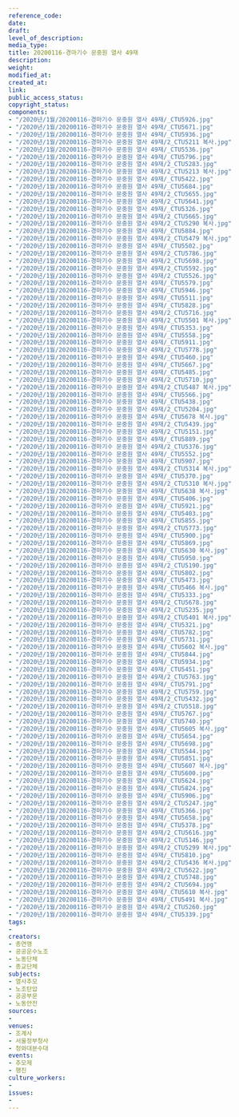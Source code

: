 ```yaml
---
reference_code: 
date: 
draft: 
level_of_description: 
media_type: 
title: 20200116-경마기수 문중원 열사 49재
description: 
weight: 
modified_at: 
created_at: 
link: 
public_access_status: 
copyright_status: 
components:
- "/2020년/1월/20200116-경마기수 문중원 열사 49재/_CTU5926.jpg"
- "/2020년/1월/20200116-경마기수 문중원 열사 49재/_CTU5671.jpg"
- "/2020년/1월/20200116-경마기수 문중원 열사 49재/_CTU5936.jpg"
- "/2020년/1월/20200116-경마기수 문중원 열사 49재/2_CTU5211 복사.jpg"
- "/2020년/1월/20200116-경마기수 문중원 열사 49재/_CTU5536.jpg"
- "/2020년/1월/20200116-경마기수 문중원 열사 49재/_CTU5796.jpg"
- "/2020년/1월/20200116-경마기수 문중원 열사 49재/2_CTU5283.jpg"
- "/2020년/1월/20200116-경마기수 문중원 열사 49재/2_CTU5213 복사.jpg"
- "/2020년/1월/20200116-경마기수 문중원 열사 49재/_CTU5422.jpg"
- "/2020년/1월/20200116-경마기수 문중원 열사 49재/_CTU5684.jpg"
- "/2020년/1월/20200116-경마기수 문중원 열사 49재/2_CTU5655.jpg"
- "/2020년/1월/20200116-경마기수 문중원 열사 49재/2_CTU5641.jpg"
- "/2020년/1월/20200116-경마기수 문중원 열사 49재/_CTU5326.jpg"
- "/2020년/1월/20200116-경마기수 문중원 열사 49재/2_CTU5665.jpg"
- "/2020년/1월/20200116-경마기수 문중원 열사 49재/2_CTU5290 복사.jpg"
- "/2020년/1월/20200116-경마기수 문중원 열사 49재/_CTU5884.jpg"
- "/2020년/1월/20200116-경마기수 문중원 열사 49재/2_CTU5479 복사.jpg"
- "/2020년/1월/20200116-경마기수 문중원 열사 49재/_CTU5502.jpg"
- "/2020년/1월/20200116-경마기수 문중원 열사 49재/2_CTU5786.jpg"
- "/2020년/1월/20200116-경마기수 문중원 열사 49재/2_CTU5698.jpg"
- "/2020년/1월/20200116-경마기수 문중원 열사 49재/2_CTU5592.jpg"
- "/2020년/1월/20200116-경마기수 문중원 열사 49재/2_CTU5526.jpg"
- "/2020년/1월/20200116-경마기수 문중원 열사 49재/_CTU5579.jpg"
- "/2020년/1월/20200116-경마기수 문중원 열사 49재/_CTU5946.jpg"
- "/2020년/1월/20200116-경마기수 문중원 열사 49재/_CTU5511.jpg"
- "/2020년/1월/20200116-경마기수 문중원 열사 49재/_CTU5828.jpg"
- "/2020년/1월/20200116-경마기수 문중원 열사 49재/2_CTU5716.jpg"
- "/2020년/1월/20200116-경마기수 문중원 열사 49재/2_CTU5501 복사.jpg"
- "/2020년/1월/20200116-경마기수 문중원 열사 49재/_CTU5353.jpg"
- "/2020년/1월/20200116-경마기수 문중원 열사 49재/_CTU5558.jpg"
- "/2020년/1월/20200116-경마기수 문중원 열사 49재/_CTU5911.jpg"
- "/2020년/1월/20200116-경마기수 문중원 열사 49재/2_CTU5778.jpg"
- "/2020년/1월/20200116-경마기수 문중원 열사 49재/_CTU5460.jpg"
- "/2020년/1월/20200116-경마기수 문중원 열사 49재/_CTU5667.jpg"
- "/2020년/1월/20200116-경마기수 문중원 열사 49재/_CTU5485.jpg"
- "/2020년/1월/20200116-경마기수 문중원 열사 49재/2_CTU5710.jpg"
- "/2020년/1월/20200116-경마기수 문중원 열사 49재/2_CTU5487 복사.jpg"
- "/2020년/1월/20200116-경마기수 문중원 열사 49재/_CTU5566.jpg"
- "/2020년/1월/20200116-경마기수 문중원 열사 49재/_CTU5438.jpg"
- "/2020년/1월/20200116-경마기수 문중원 열사 49재/2_CTU5204.jpg"
- "/2020년/1월/20200116-경마기수 문중원 열사 49재/_CTU5678 복사.jpg"
- "/2020년/1월/20200116-경마기수 문중원 열사 49재/2_CTU5439.jpg"
- "/2020년/1월/20200116-경마기수 문중원 열사 49재/2_CTU5151.jpg"
- "/2020년/1월/20200116-경마기수 문중원 열사 49재/_CTU5889.jpg"
- "/2020년/1월/20200116-경마기수 문중원 열사 49재/2_CTU5376.jpg"
- "/2020년/1월/20200116-경마기수 문중원 열사 49재/_CTU5552.jpg"
- "/2020년/1월/20200116-경마기수 문중원 열사 49재/_CTU5907.jpg"
- "/2020년/1월/20200116-경마기수 문중원 열사 49재/2_CTU5314 복사.jpg"
- "/2020년/1월/20200116-경마기수 문중원 열사 49재/_CTU5370.jpg"
- "/2020년/1월/20200116-경마기수 문중원 열사 49재/2_CTU5310 복사.jpg"
- "/2020년/1월/20200116-경마기수 문중원 열사 49재/_CTU5638 복사.jpg"
- "/2020년/1월/20200116-경마기수 문중원 열사 49재/_CTU5406.jpg"
- "/2020년/1월/20200116-경마기수 문중원 열사 49재/_CTU5921.jpg"
- "/2020년/1월/20200116-경마기수 문중원 열사 49재/_CTU5403.jpg"
- "/2020년/1월/20200116-경마기수 문중원 열사 49재/_CTU5855.jpg"
- "/2020년/1월/20200116-경마기수 문중원 열사 49재/2_CTU5773.jpg"
- "/2020년/1월/20200116-경마기수 문중원 열사 49재/_CTU5900.jpg"
- "/2020년/1월/20200116-경마기수 문중원 열사 49재/_CTU5869.jpg"
- "/2020년/1월/20200116-경마기수 문중원 열사 49재/_CTU5630 복사.jpg"
- "/2020년/1월/20200116-경마기수 문중원 열사 49재/_CTU5950.jpg"
- "/2020년/1월/20200116-경마기수 문중원 열사 49재/2_CTU5190.jpg"
- "/2020년/1월/20200116-경마기수 문중원 열사 49재/_CTU5802.jpg"
- "/2020년/1월/20200116-경마기수 문중원 열사 49재/_CTU5473.jpg"
- "/2020년/1월/20200116-경마기수 문중원 열사 49재/_CTU5466 복사.jpg"
- "/2020년/1월/20200116-경마기수 문중원 열사 49재/_CTU5333.jpg"
- "/2020년/1월/20200116-경마기수 문중원 열사 49재/2_CTU5678.jpg"
- "/2020년/1월/20200116-경마기수 문중원 열사 49재/2_CTU5235.jpg"
- "/2020년/1월/20200116-경마기수 문중원 열사 49재/2_CTU5401 복사.jpg"
- "/2020년/1월/20200116-경마기수 문중원 열사 49재/_CTU5321.jpg"
- "/2020년/1월/20200116-경마기수 문중원 열사 49재/_CTU5782.jpg"
- "/2020년/1월/20200116-경마기수 문중원 열사 49재/_CTU5731.jpg"
- "/2020년/1월/20200116-경마기수 문중원 열사 49재/_CTU5602 복사.jpg"
- "/2020년/1월/20200116-경마기수 문중원 열사 49재/_CTU5844.jpg"
- "/2020년/1월/20200116-경마기수 문중원 열사 49재/_CTU5934.jpg"
- "/2020년/1월/20200116-경마기수 문중원 열사 49재/_CTU5451.jpg"
- "/2020년/1월/20200116-경마기수 문중원 열사 49재/2_CTU5763.jpg"
- "/2020년/1월/20200116-경마기수 문중원 열사 49재/_CTU5791.jpg"
- "/2020년/1월/20200116-경마기수 문중원 열사 49재/2_CTU5759.jpg"
- "/2020년/1월/20200116-경마기수 문중원 열사 49재/2_CTU5432.jpg"
- "/2020년/1월/20200116-경마기수 문중원 열사 49재/2_CTU5518.jpg"
- "/2020년/1월/20200116-경마기수 문중원 열사 49재/_CTU5767.jpg"
- "/2020년/1월/20200116-경마기수 문중원 열사 49재/_CTU5740.jpg"
- "/2020년/1월/20200116-경마기수 문중원 열사 49재/_CTU5605 복사.jpg"
- "/2020년/1월/20200116-경마기수 문중원 열사 49재/_CTU5654.jpg"
- "/2020년/1월/20200116-경마기수 문중원 열사 49재/_CTU5698.jpg"
- "/2020년/1월/20200116-경마기수 문중원 열사 49재/_CTU5544.jpg"
- "/2020년/1월/20200116-경마기수 문중원 열사 49재/_CTU5851.jpg"
- "/2020년/1월/20200116-경마기수 문중원 열사 49재/_CTU5607 복사.jpg"
- "/2020년/1월/20200116-경마기수 문중원 열사 49재/_CTU5600.jpg"
- "/2020년/1월/20200116-경마기수 문중원 열사 49재/_CTU5624.jpg"
- "/2020년/1월/20200116-경마기수 문중원 열사 49재/_CTU5824.jpg"
- "/2020년/1월/20200116-경마기수 문중원 열사 49재/_CTU5906.jpg"
- "/2020년/1월/20200116-경마기수 문중원 열사 49재/2_CTU5247.jpg"
- "/2020년/1월/20200116-경마기수 문중원 열사 49재/_CTU5366.jpg"
- "/2020년/1월/20200116-경마기수 문중원 열사 49재/_CTU5658.jpg"
- "/2020년/1월/20200116-경마기수 문중원 열사 49재/_CTU5378.jpg"
- "/2020년/1월/20200116-경마기수 문중원 열사 49재/2_CTU5616.jpg"
- "/2020년/1월/20200116-경마기수 문중원 열사 49재/2_CTU5146.jpg"
- "/2020년/1월/20200116-경마기수 문중원 열사 49재/2_CTU5299 복사.jpg"
- "/2020년/1월/20200116-경마기수 문중원 열사 49재/_CTU5810.jpg"
- "/2020년/1월/20200116-경마기수 문중원 열사 49재/2_CTU5436 복사.jpg"
- "/2020년/1월/20200116-경마기수 문중원 열사 49재/2_CTU5622.jpg"
- "/2020년/1월/20200116-경마기수 문중원 열사 49재/2_CTU5748.jpg"
- "/2020년/1월/20200116-경마기수 문중원 열사 49재/2_CTU5694.jpg"
- "/2020년/1월/20200116-경마기수 문중원 열사 49재/_CTU5610 복사.jpg"
- "/2020년/1월/20200116-경마기수 문중원 열사 49재/_CTU5491 복사.jpg"
- "/2020년/1월/20200116-경마기수 문중원 열사 49재/2_CTU5260.jpg"
- "/2020년/1월/20200116-경마기수 문중원 열사 49재/_CTU5339.jpg"
tags:
- 
creators:
- 총연맹
- 공공운수노조
- 노동단체
- 종교단체
subjects:
- 열사추모
- 노조탄압
- 공공부문
- 노동안전
sources:
- 
venues:
- 조계사
- 서울정부청사
- 청와대분수대
events:
- 추모제
- 행진
culture_workers:
- 
issues:
- 
---
```

